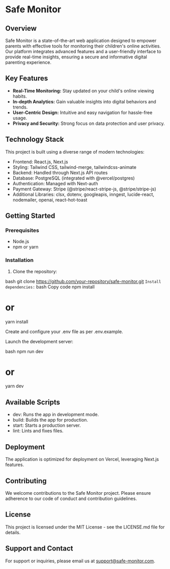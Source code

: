 # Safe Monitor

## Overview
Safe Monitor is a state-of-the-art web application designed to empower parents with effective tools for monitoring their children's online activities. Our platform integrates advanced features and a user-friendly interface to provide real-time insights, ensuring a secure and informative digital parenting experience.

## Key Features
- **Real-Time Monitoring:** Stay updated on your child's online viewing habits.
- **In-depth Analytics:** Gain valuable insights into digital behaviors and trends.
- **User-Centric Design:** Intuitive and easy navigation for hassle-free usage.
- **Privacy and Security:** Strong focus on data protection and user privacy.

## Technology Stack
This project is built using a diverse range of modern technologies:
- Frontend: React.js, Next.js
- Styling: Tailwind CSS, tailwind-merge, tailwindcss-animate
- Backend: Handled through Next.js API routes
- Database: PostgreSQL (integrated with @vercel/postgres)
- Authentication: Managed with Next-auth
- Payment Gateway: Stripe (@stripe/react-stripe-js, @stripe/stripe-js)
- Additional Libraries: clsx, dotenv, googleapis, inngest, lucide-react, nodemailer, openai, react-hot-toast

## Getting Started

### Prerequisites
- Node.js
- npm or yarn

### Installation
1. Clone the repository:

bash
git clone https://github.com/your-repository/safe-monitor.git
`Install dependencies:`
bash
Copy code
npm install

# or

yarn install

Create and configure your .env file as per .env.example.

Launch the development server:

bash
npm run dev

# or

yarn dev

## Available Scripts
- dev: Runs the app in development mode.
- build: Builds the app for production.
- start: Starts a production server.
- lint: Lints and fixes files.

## Deployment
The application is optimized for deployment on Vercel, leveraging Next.js features.

## Contributing
We welcome contributions to the Safe Monitor project. Please ensure adherence to our code of conduct and contribution guidelines.

## License
This project is licensed under the MIT License - see the LICENSE.md file for details.

## Support and Contact
For support or inquiries, please email us at support@safe-monitor.com.